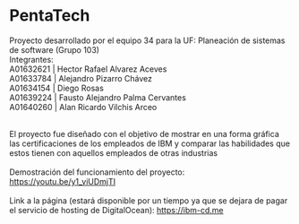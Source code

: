 # PentaTech
Proyecto desarrollado por el equipo 34 para la UF: Planeación de sistemas de software (Grupo 103) <br />
Integrantes: <br />
A01632621 | Hector Rafael Alvarez Aceves <br />
A01633784 | Alejandro Pizarro Chávez <br />
A01634154 | Diego Rosas <br />
A01639224 | Fausto Alejandro Palma Cervantes <br />
A01640260 | Alan Ricardo Vilchis Arceo <br /><br />

El proyecto fue diseñado con el objetivo de mostrar en una forma gráfica las certificaciones de los empleados de IBM y comparar las habilidades que estos tienen con aquellos empleados de otras industrias<br /><br />
Demostración del funcionamiento del proyecto: https://youtu.be/y1_viUDmjTI<br /><br />
Link a la página (estará disponible por un tiempo ya que se dejara de pagar el servicio de hosting de DigitalOcean): https://ibm-cd.me
